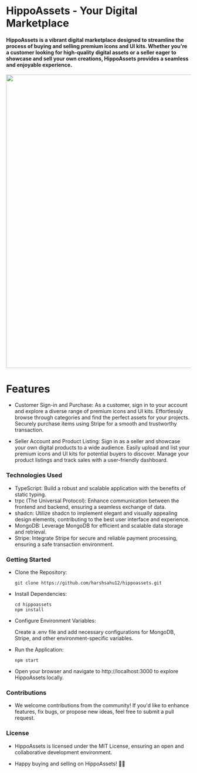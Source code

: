 # HippoAssets - Your Digital Marketplace

#### HippoAssets is a vibrant digital marketplace designed to streamline the process of buying and selling premium icons and UI kits. Whether you're a customer looking for high-quality digital assets or a seller eager to showcase and sell your own creations, HippoAssets provides a seamless and enjoyable experience.

  <img src="https://github.com/harshsahu12/hippoassets/assets/129574323/3c1a19bc-fa8a-48d6-8d73-5e2993f6f0e9" width=800 />

# Features

- Customer Sign-in and Purchase:
   As a customer, sign in to your account and explore a diverse range of premium icons and UI kits.
   Effortlessly browse through categories and find the perfect assets for your projects.
   Securely purchase items using Stripe for a smooth and trustworthy transaction.
  
- Seller Account and Product Listing:
   Sign in as a seller and showcase your own digital products to a wide audience.
   Easily upload and list your premium icons and UI kits for potential buyers to discover.
   Manage your product listings and track sales with a user-friendly dashboard.
   
### Technologies Used
 - TypeScript: Build a robust and scalable application with the benefits of static typing.
 - trpc (The Universal Protocol): Enhance communication between the frontend and backend, ensuring a seamless exchange of data.
 - shadcn: Utilize shadcn to implement elegant and visually appealing design elements, contributing to the best user interface and experience.
 - MongoDB: Leverage MongoDB for efficient and scalable data storage and retrieval.
 - Stripe: Integrate Stripe for secure and reliable payment processing, ensuring a safe transaction environment.
    
### Getting Started

 - Clone the Repository:
   
       git clone https://github.com/harshsahu12/hippoassets.git
    
 - Install Dependencies:

       cd hippoassets
       npm install
    
 - Configure Environment Variables:

     Create a .env file and add necessary configurations for MongoDB, Stripe, and other environment-specific variables.
   
 -  Run the Application:

        npm start
    
 - Open your browser and navigate to http://localhost:3000 to explore HippoAssets locally.

### Contributions

 - We welcome contributions from the community! If you'd like to enhance features, fix bugs, or propose new ideas, feel free to submit a pull request.

### License

- HippoAssets is licensed under the MIT License, ensuring an open and collaborative development environment.

- Happy buying and selling on HippoAssets! 🚀✨
